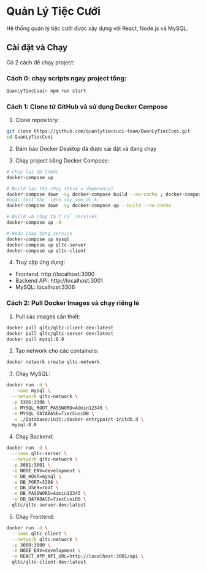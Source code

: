 # Quản Lý Tiệc Cưới

Hệ thống quản lý tiệc cưới được xây dựng với React, Node.js và MySQL.

## Cài đặt và Chạy

Có 2 cách để chạy project:
### Cách 0: chạy scripts ngay project tổng:
```bash
QuanLyTiecCuoi> npm run start
```

### Cách 1: Clone từ GitHub và sử dụng Docker Compose

1. Clone repository:
```bash
git clone https://github.com/quanlytieccuoi-team/QuanLyTiecCuoi.git
cd QuanLyTiecCuoi
```

2. Đảm bảo Docker Desktop đã được cài đặt và đang chạy

3. Chạy project bằng Docker Compose:
```bash
# Chạy lại từ trước
docker-compose up

# Build lại thì chạy (thiếu depenency)
docker-compose down -v; docker-compose build --no-cache ; docker-compose up 
#hoặc test thử lệnh này xem đc k:
docker-compose down -v; docker-compose up --build --no-cache

# Build và chạy tất cả services
docker-compose up -d

# Hoặc chạy từng service
docker-compose up mysql
docker-compose up qltc-server
docker-compose up qltc-client
```

4. Truy cập ứng dụng:
- Frontend: http://localhost:3000
- Backend API: http://localhost:3001
- MySQL: localhost:3306

### Cách 2: Pull Docker Images và chạy riêng lẻ

1. Pull các images cần thiết:
```bash
docker pull qltc/qltc-client-dev:latest
docker pull qltc/qltc-server-dev:latest
docker pull mysql:8.0
```

2. Tạo network cho các containers:
```bash
docker network create qltc-network
```

3. Chạy MySQL:
```bash
docker run -d \
  --name mysql \
  --network qltc-network \
  -p 3306:3306 \
  -e MYSQL_ROOT_PASSWORD=Admin12345 \
  -e MYSQL_DATABASE=TiecCuoiDB \
  -v ./Database/init:/docker-entrypoint-initdb.d \
  mysql:8.0
```

4. Chạy Backend:
```bash
docker run -d \
  --name qltc-server \
  --network qltc-network \
  -p 3001:3001 \
  -e NODE_ENV=development \
  -e DB_HOST=mysql \
  -e DB_PORT=3306 \
  -e DB_USER=root \
  -e DB_PASSWORD=Admin12345 \
  -e DB_DATABASE=TiecCuoiDB \
  qltc/qltc-server-dev:latest
```

5. Chạy Frontend:
```bash
docker run -d \
  --name qltc-client \
  --network qltc-network \
  -p 3000:3000 \
  -e NODE_ENV=development \
  -e REACT_APP_API_URL=http://localhost:3001/api \
  qltc/qltc-client-dev:latest
```
